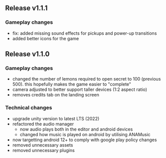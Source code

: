 ## Release v1.1.1

### Gameplay changes

- fix: added missing sound effects for pickups and power-up transitions
- added better icons for the game

## Release v1.1.0

### Gameplay changes

- changed the number of lemons required to open secret to 100 (previous 500). this hopefully makes the game easier to "complete"
- camera adjusted to better support taller devices (1:2 aspect ratio)
- removes credits tab on the landing screen

### Technical changes

- upgrade unity version to latest LTS (2022)
- refactored the audio manager
  - now audio plays both in the editor and android devices
  - changed how music is played on android by utilising ANAMusic
- now targetting android 12+ to comply with google play policy changes
- removed unnecessary assets
- removed unnecessary plugins